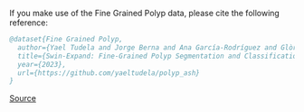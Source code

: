 If you make use of the Fine Grained Polyp data, please cite the following reference:

``` bibtex 
@dataset{Fine Grained Polyp,
  author={Yael Tudela and Jorge Berna and Ana García-Rodríguez and Glòria Fernández-Esparrach},
  title={Swin-Expand: Fine-Grained Polyp Segmentation and Classification},
  year={2023},
  url={https://github.com/yaeltudela/polyp_ash}
}
```

[Source](https://github.com/yaeltudela/polyp_ash)